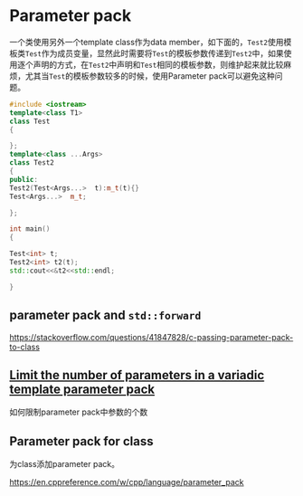 # Parameter pack



一个类使用另外一个template class作为data member，如下面的，`Test2`使用模板类`Test`作为成员变量，显然此时需要将`Test`的模板参数传递到`Test2`中，如果使用逐个声明的方式，在`Test2`中声明和`Test`相同的模板参数，则维护起来就比较麻烦，尤其当`Test`的模板参数较多的时候，使用Parameter pack可以避免这种问题。

```c++
#include <iostream>
template<class T1>
class Test
{

};
template<class ...Args>
class Test2
{
public:
Test2(Test<Args...>  t):m_t(t){}
Test<Args...>  m_t;

};

int main()
{

Test<int> t;
Test2<int> t2(t);
std::cout<<&t2<<std::endl;

}
```



## parameter pack and `std::forward`

https://stackoverflow.com/questions/41847828/c-passing-parameter-pack-to-class



## [Limit the number of parameters in a variadic template parameter pack](https://stackoverflow.com/questions/39621158/limit-the-number-of-parameters-in-a-variadic-template-parameter-pack)

如何限制parameter pack中参数的个数



## Parameter pack for class

为class添加parameter pack。

https://en.cppreference.com/w/cpp/language/parameter_pack

